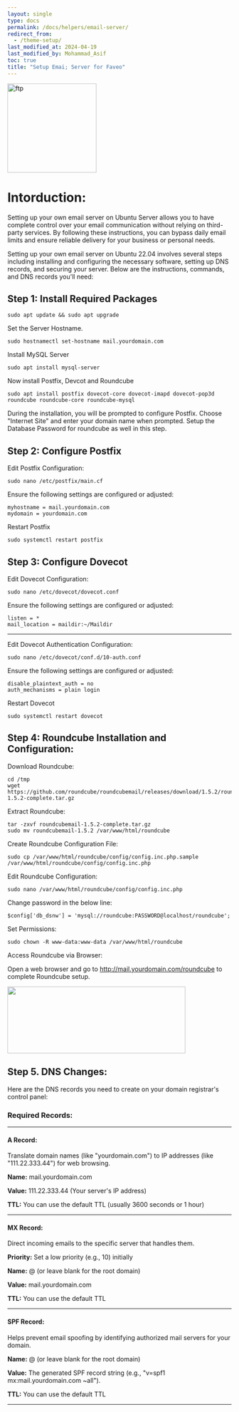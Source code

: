 ```yaml
---
layout: single
type: docs
permalink: /docs/helpers/email-server/
redirect_from:
  - /theme-setup/
last_modified_at: 2024-04-19
last_modified_by: Mohammad_Asif
toc: true
title: "Setup Emai; Server for Faveo"
---
```

<img alt="ftp" src="https://cdn-icons-png.flaticon.com/512/6554/6554774.png" width="200"  />

# Intorduction: 
Setting up your own email server on Ubuntu Server allows you to have complete control over your email communication without relying on third-party services. By following these instructions, you can bypass daily email limits and ensure reliable delivery for your business or personal needs.

Setting up your own email server on Ubuntu 22.04 involves several steps including installing and configuring the necessary software, setting up DNS records, and securing your server. Below are the instructions, commands, and DNS records you'll need:

## Step 1: Install Required Packages

```
sudo apt update && sudo apt upgrade
```

Set the Server Hostname.

```
sudo hostnamectl set-hostname mail.yourdomain.com
```
Install MySQL Server

```
sudo apt install mysql-server
```

Now install Postfix, Devcot and Roundcube

```
sudo apt install postfix dovecot-core dovecot-imapd dovecot-pop3d roundcube roundcube-core roundcube-mysql
```

During the installation, you will be prompted to configure Postfix. Choose "Internet Site" and enter your domain name when prompted. Setup the Database Password for roundcube as well in this step.

## Step 2: Configure Postfix
Edit Postfix Configuration:

```
sudo nano /etc/postfix/main.cf
```

Ensure the following settings are configured or adjusted:

```
myhostname = mail.yourdomain.com
mydomain = yourdomain.com
```

Restart Postfix
```
sudo systemctl restart postfix
```

## Step 3: Configure Dovecot
Edit Dovecot Configuration:
```
sudo nano /etc/dovecot/dovecot.conf
```

Ensure the following settings are configured or adjusted:

```
listen = *
mail_location = maildir:~/Maildir
```

---

Edit Dovecot Authentication Configuration:

```
sudo nano /etc/dovecot/conf.d/10-auth.conf
```

Ensure the following settings are configured or adjusted:

```
disable_plaintext_auth = no
auth_mechanisms = plain login
```

Restart Dovecot

```
sudo systemctl restart dovecot
```

## Step 4: Roundcube Installation and Configuration:

Download Roundcube:

```
cd /tmp
wget https://github.com/roundcube/roundcubemail/releases/download/1.5.2/roundcubemail-1.5.2-complete.tar.gz
```

Extract Roundcube:

```
tar -zxvf roundcubemail-1.5.2-complete.tar.gz
sudo mv roundcubemail-1.5.2 /var/www/html/roundcube
```

Create Roundcube Configuration File:

```
sudo cp /var/www/html/roundcube/config/config.inc.php.sample /var/www/html/roundcube/config/config.inc.php
```

Edit Roundcube Configuration:

```
sudo nano /var/www/html/roundcube/config/config.inc.php
```

Change password in the below line:
```
$config['db_dsnw'] = 'mysql://roundcube:PASSWORD@localhost/roundcube';
```

Set Permissions:

```
sudo chown -R www-data:www-data /var/www/html/roundcube
```

Access Roundcube via Browser:

Open a web browser and go to http://mail.yourdomain.com/roundcube to complete Roundcube setup.

<img src="https://raw.githubusercontent.com/ladybirdweb/faveo-server-images/master/_docs/helpers/images/Roundcube.png" alt="" style=" width:400px ; height:150px ">



## Step 5. DNS Changes:

Here are the DNS records you need to create on your domain registrar's control panel:

### Required Records:

---

#### A Record:
Translate domain names (like "yourdomain.com") to IP addresses (like "111.22.333.44") for web browsing.

**Name:** mail.yourdomain.com

**Value:** 111.22.333.44 (Your server's IP address)

**TTL:** You can use the default TTL (usually 3600 seconds or 1 hour)

---

#### MX Record:
Direct incoming emails to the specific server that handles them.

**Priority:** Set a low priority (e.g., 10) initially 

**Name:** @ (or leave blank for the root domain)

**Value:** mail.yourdomain.com

**TTL:** You can use the default TTL

---

#### SPF Record:

Helps prevent email spoofing by identifying authorized mail servers for your domain.

**Name:** @ (or leave blank for the root domain)

**Value:** The generated SPF record string (e.g., "v=spf1 mx:mail.yourdomain.com ~all").

**TTL:** You can use the default TTL

---

